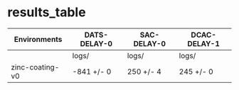 # results_table
| Environments  |DATS-DELAY-0|SAC-DELAY-0|DCAC-DELAY-1|
|---------------|------------|-----------|------------|
|               |logs/       |logs/      |logs/       |
|zinc-coating-v0|-841 +/- 0  |250 +/- 4  |245 +/- 0   |
